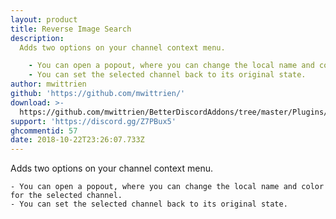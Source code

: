 ```yaml
---
layout: product
title: Reverse Image Search
description:
  Adds two options on your channel context menu.

    - You can open a popout, where you can change the local name and color for the selected channel.
    - You can set the selected channel back to its original state.
author: mwittrien
github: 'https://github.com/mwittrien/'
download: >-
  https://github.com/mwittrien/BetterDiscordAddons/tree/master/Plugins/ReverseImageSearch
support: 'https://discord.gg/Z7PBux5'
ghcommentid: 57
date: 2018-10-22T23:26:07.733Z
---
```

Adds two options on your channel context menu.

    - You can open a popout, where you can change the local name and color for the selected channel.
    - You can set the selected channel back to its original state.